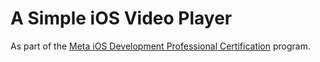 # A Simple iOS Video Player

As part of the [Meta iOS Development Professional Certification](https://www.coursera.org/professional-certificates/meta-ios-developer) program.

